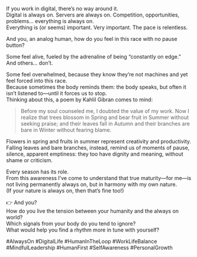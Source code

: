 If you work in digital, there’s no way around it.  
Digital is always on. Servers are always on. Competition, opportunities, problems… everything is always on.  
Everything is (or seems) important. Very important. The pace is relentless.

And you, an analog human, how do you feel in this race with no pause button?

Some feel alive, fueled by the adrenaline of being “constantly on edge.”  
And others... don’t.

Some feel overwhelmed, because they know they’re not machines and yet feel forced into this race.  
Because sometimes the body reminds them: the body speaks, but often it isn’t listened to—until it forces us to stop.  
Thinking about this, a poem by Kahlil Gibran comes to mind:
> Before my soul counseled me, I doubted the value of my work.
Now I realize that trees blossom in Spring and bear fruit in Summer without seeking praise; and their leaves fall in Autumn and their branches are bare in Winter without fearing blame.

Flowers in spring and fruits in summer represent creativity and productivity.  
Falling leaves and bare branches, instead, remind us of moments of pause, silence, apparent emptiness: they too have dignity and meaning, without shame or criticism.

Every season has its role.  
From this awareness I’ve come to understand that true maturity—for me—is not living permanently always on, but in harmony with my own nature.  
(If your nature is always on, then that’s fine too!)

👉 And you?  
How do you live the tension between your humanity and the always on world?  
Which signals from your body do you tend to ignore?  
What would help you find a rhythm more in tune with yourself?

#AlwaysOn #DigitalLife #HumanInTheLoop #WorkLifeBalance #MindfulLeadership #HumanFirst #SelfAwareness #PersonalGrowth
